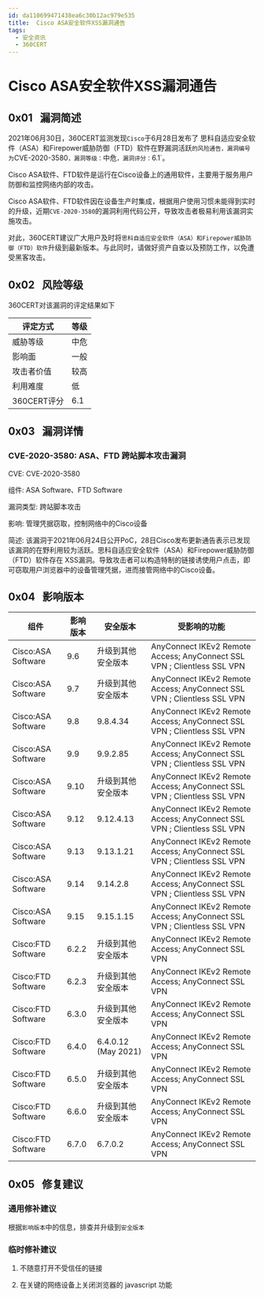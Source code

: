 ```yaml
---
id: da110699471438ea6c30b12ac979e535
title:  Cisco ASA安全软件XSS漏洞通告
tags: 
  - 安全资讯
  - 360CERT
---
```


#  Cisco ASA安全软件XSS漏洞通告

 0x01   漏洞简述
------------


2021年06月30日，360CERT监测发现`Cisco`于6月28日发布了 思科自适应安全软件（ASA）和Firepower威胁防御（FTD）软件在野漏洞活跃`的风险通告，漏洞编号为`CVE-2020-3580`，漏洞等级：`中危`，漏洞评分：`6.1`。

Cisco ASA软件、FTD软件是运行在Cisco设备上的通用软件，主要用于服务用户防御和监控网络内部的攻击。

Cisco ASA软件、FTD软件因在设备生产时集成，根据用户使用习惯未能得到实时的升级，近期`CVE-2020-3580`的漏洞利用代码公开，导致攻击者极易利用该漏洞实施攻击。

对此，360CERT建议广大用户及时将`思科自适应安全软件（ASA）和Firepower威胁防御（FTD）软件`升级到最新版本。与此同时，请做好资产自查以及预防工作，以免遭受黑客攻击。

 0x02   风险等级
------------

360CERT对该漏洞的评定结果如下



| 评定方式 | 等级 |
| --- | --- |
| 威胁等级 | 中危 |
| 影响面 | 一般 |
| 攻击者价值 | 较高 |
| 利用难度 | 低 |
| 360CERT评分 | 6.1 |

 0x03   漏洞详情
------------

### CVE-2020-3580: ASA、FTD 跨站脚本攻击漏洞

CVE: CVE-2020-3580

组件: ASA Software、FTD Software

漏洞类型: 跨站脚本攻击

影响: 管理凭据窃取，控制网络中的Cisco设备

简述: 该漏洞于2021年06月24日公开PoC，28日Cisco发布更新通告表示已发现该漏洞的在野利用较为活跃。思科自适应安全软件（ASA）和Firepower威胁防御（FTD）软件存在 XSS漏洞。导致攻击者可以构造特制的链接诱使用户点击，即可窃取用户浏览器中的设备管理凭据，进而接管网络中的Cisco设备。

 0x04   影响版本
------------



| 组件 | 影响版本 | 安全版本 | 受影响的功能 |
| --- | --- | --- | --- |
| Cisco:ASA Software | 9.6 | 升级到其他安全版本 | AnyConnect IKEv2 Remote Access; AnyConnect SSL VPN ; Clientless SSL VPN |
| Cisco:ASA Software | 9.7 | 升级到其他安全版本 | AnyConnect IKEv2 Remote Access; AnyConnect SSL VPN ; Clientless SSL VPN |
| Cisco:ASA Software | 9.8 | 9.8.4.34 | AnyConnect IKEv2 Remote Access; AnyConnect SSL VPN ; Clientless SSL VPN |
| Cisco:ASA Software | 9.9 | 9.9.2.85 | AnyConnect IKEv2 Remote Access; AnyConnect SSL VPN ; Clientless SSL VPN |
| Cisco:ASA Software | 9.10 | 升级到其他安全版本 | AnyConnect IKEv2 Remote Access; AnyConnect SSL VPN ; Clientless SSL VPN |
| Cisco:ASA Software | 9.12 | 9.12.4.13 | AnyConnect IKEv2 Remote Access; AnyConnect SSL VPN ; Clientless SSL VPN |
| Cisco:ASA Software | 9.13 | 9.13.1.21 | AnyConnect IKEv2 Remote Access; AnyConnect SSL VPN ; Clientless SSL VPN |
| Cisco:ASA Software | 9.14 | 9.14.2.8 | AnyConnect IKEv2 Remote Access; AnyConnect SSL VPN ; Clientless SSL VPN |
| Cisco:ASA Software | 9.15 | 9.15.1.15 | AnyConnect IKEv2 Remote Access; AnyConnect SSL VPN ; Clientless SSL VPN |
| Cisco:FTD Software | 6.2.2 | 升级到其他安全版本 | AnyConnect IKEv2 Remote Access; AnyConnect SSL VPN |
| Cisco:FTD Software | 6.2.3 | 升级到其他安全版本 | AnyConnect IKEv2 Remote Access; AnyConnect SSL VPN |
| Cisco:FTD Software | 6.3.0 | 升级到其他安全版本 | AnyConnect IKEv2 Remote Access; AnyConnect SSL VPN |
| Cisco:FTD Software | 6.4.0 | 6.4.0.12 (May 2021) | AnyConnect IKEv2 Remote Access; AnyConnect SSL VPN |
| Cisco:FTD Software | 6.5.0 | 升级到其他安全版本 | AnyConnect IKEv2 Remote Access; AnyConnect SSL VPN |
| Cisco:FTD Software | 6.6.0 | 升级到其他安全版本 | AnyConnect IKEv2 Remote Access; AnyConnect SSL VPN |
| Cisco:FTD Software | 6.7.0 | 6.7.0.2 | AnyConnect IKEv2 Remote Access; AnyConnect SSL VPN |

 0x05   修复建议
------------

### 通用修补建议

根据`影响版本`中的信息，排查并升级到`安全版本`

### 临时修补建议

1. 不随意打开不受信任的链接

2. 在关键的网络设备上关闭浏览器的 javascript 功能


